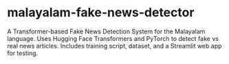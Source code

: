 # malayalam-fake-news-detector
A Transformer-based Fake News Detection System for the Malayalam language. Uses Hugging Face Transformers and PyTorch to detect fake vs real news articles. Includes training script, dataset, and a Streamlit web app for testing.
